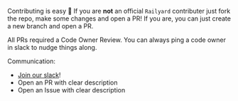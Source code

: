 Contributing is easy 🍳
If you are **not** an official `Railyard` contributer just fork the repo, make some changes and open a PR! If you are, you can just create a new branch and open a PR.

All PRs required a Code Owner Review. You can always ping a code owner in slack to nudge things along.

Communication:
- [Join our slack](https://join.slack.com/t/railyard-hq/shared_invite/zt-3g8pwcal0-d6Cl3~X8uzu552_zprIIuQ)!
- Open an PR with clear description
- Open an Issue with clear description
